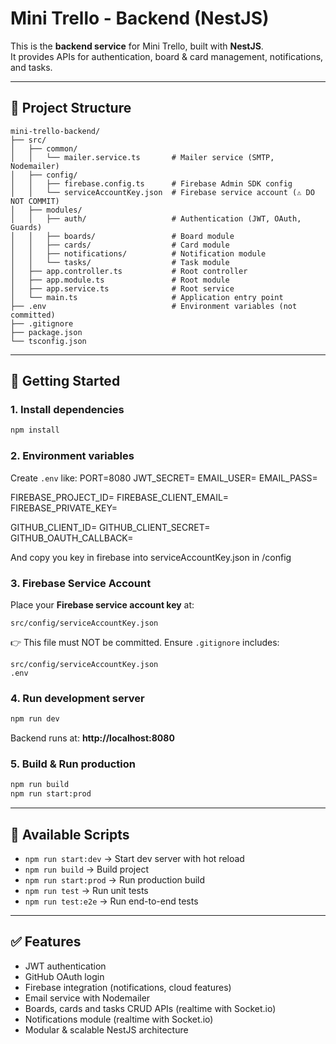 # Mini Trello - Backend (NestJS)

This is the **backend service** for Mini Trello, built with **NestJS**.  
It provides APIs for authentication, board & card management, notifications, and tasks.

---

## 📂 Project Structure
```
mini-trello-backend/
├── src/
│   ├── common/
│   │   └── mailer.service.ts       # Mailer service (SMTP, Nodemailer)
│   ├── config/
│   │   ├── firebase.config.ts      # Firebase Admin SDK config
│   │   └── serviceAccountKey.json  # Firebase service account (⚠️ DO NOT COMMIT)
│   ├── modules/
│   │   ├── auth/                   # Authentication (JWT, OAuth, Guards)
│   │   ├── boards/                 # Board module
│   │   ├── cards/                  # Card module
│   │   ├── notifications/          # Notification module
│   │   └── tasks/                  # Task module
│   ├── app.controller.ts           # Root controller
│   ├── app.module.ts               # Root module
│   ├── app.service.ts              # Root service
│   └── main.ts                     # Application entry point
├── .env                            # Environment variables (not committed)
├── .gitignore
├── package.json
└── tsconfig.json
```

---

## 🚀 Getting Started

### 1. Install dependencies
```bash
npm install
```

### 2. Environment variables
Create `.env` like:
PORT=8080 JWT_SECRET= 
EMAIL_USER= EMAIL_PASS= 

FIREBASE_PROJECT_ID= 
FIREBASE_CLIENT_EMAIL= 
FIREBASE_PRIVATE_KEY= 

GITHUB_CLIENT_ID= 
GITHUB_CLIENT_SECRET= 
GITHUB_OAUTH_CALLBACK=

And copy you key in firebase into serviceAccountKey.json in /config

### 3. Firebase Service Account
Place your **Firebase service account key** at:
```
src/config/serviceAccountKey.json
```

👉 This file must NOT be committed. Ensure `.gitignore` includes:
```
src/config/serviceAccountKey.json
.env
```

### 4. Run development server
```bash
npm run dev
```

Backend runs at: **http://localhost:8080**

### 5. Build & Run production
```bash
npm run build
npm run start:prod
```

---

## 📌 Available Scripts

- `npm run start:dev` → Start dev server with hot reload
- `npm run build` → Build project
- `npm run start:prod` → Run production build
- `npm run test` → Run unit tests
- `npm run test:e2e` → Run end-to-end tests

---

## ✅ Features
- JWT authentication
- GitHub OAuth login
- Firebase integration (notifications, cloud features)
- Email service with Nodemailer
- Boards, cards and tasks CRUD APIs (realtime with Socket.io)
- Notifications module (realtime with Socket.io)
- Modular & scalable NestJS architecture
